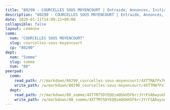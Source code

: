 ```yaml
---
title: "80290 - COURCELLES SOUS MOYENCOURT | Entraide, Annonces, Initiatives"
description: "80290 - COURCELLES SOUS MOYENCOURT | Entraide, Annonces, Initiatives"
date: 2020-01-11T14:09:21+09:00
collapsible: false
layout: commune
comm:
  nom: "COURCELLES SOUS MOYENCOURT"
  slug: courcelles-sous-moyencourt
  cp: "80290"
dept:
  nom: "Somme"
  slug: somme
  num: "80"
peerpad:
  comm:
    read_path: /r/markdown/80290_courcelles-sous-moyencourt/4XTTMAfPx7KCsVWfhAQCFYzYXfJvceoVZkCcrhqHbDjpnUAre
    write_path: /w/markdown/80290_courcelles-sous-moyencourt/4XTTMAfPx7KCsVWfhAQCFYzYXfJvceoVZkCcrhqHbDjpnUAre-K3TgV4NYzyfseRhC8odYG9wnGeL4BMNffJ7tazUPod1RBnc99ouX5rQcZtgzyjViQu3oW89h1wxA8TvF5qXSS9q4K263RAW9mrnhPUzKG16EHsvjL69xzAtWiNQTCkJynMhqPfva
  dept:
    read_path: /r/markdown/80_somme/4XTTM75DYEQQimQGkH5F6rrJYrFSA6wyuekdgioEx7v45YjSw
    write_path: /w/markdown/80_somme/4XTTM75DYEQQimQGkH5F6rrJYrFSA6wyuekdgioEx7v45YjSw-K3TgTuB1DbUNHuFo9Fhh6JTUriPx8E5izGkmw9RSNTjUtMFPoZhqqp87szE8th3EytWSHGdhUuQUPjam8aJZh1SdH8pL3ibgUbMdNhU17kjAmSa49LMB2GjXvVwDVurE8mgce3XM
---
```


